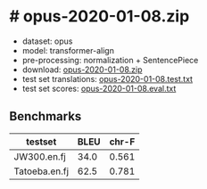 # # opus-2020-01-08.zip

* dataset: opus
* model: transformer-align
* pre-processing: normalization + SentencePiece
* download: [opus-2020-01-08.zip](https://object.pouta.csc.fi/OPUS-MT-models/en-fj/opus-2020-01-08.zip)
* test set translations: [opus-2020-01-08.test.txt](https://object.pouta.csc.fi/OPUS-MT-models/en-fj/opus-2020-01-08.test.txt)
* test set scores: [opus-2020-01-08.eval.txt](https://object.pouta.csc.fi/OPUS-MT-models/en-fj/opus-2020-01-08.eval.txt)

## Benchmarks

| testset               | BLEU  | chr-F |
|-----------------------|-------|-------|
| JW300.en.fj 	| 34.0 	| 0.561 |
| Tatoeba.en.fj 	| 62.5 	| 0.781 |


